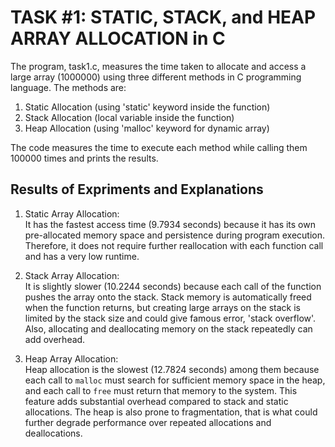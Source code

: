 # TASK #1: STATIC, STACK, and HEAP ARRAY ALLOCATION in C

The program, task1.c, measures the time taken to allocate and access a large array (1000000) using three different methods in C programming language. The methods are:
1. Static Allocation (using 'static' keyword inside the function)
2. Stack Allocation (local variable inside the function)
3. Heap Allocation (using 'malloc' keyword for dynamic array)

The code measures the time to execute each method while calling them 100000 times and prints the results.

## Results of Expriments and Explanations

1. Static Array Allocation:  
   It has the fastest access time (9.7934 seconds) because it has its own pre-allocated memory space and persistence during program execution. Therefore, it does not require further reallocation with each function call and has a very low runtime. 

2. Stack Array Allocation:  
   It is slightly slower (10.2244 seconds) because each call of the function pushes the array onto the stack. Stack memory is automatically freed when the function returns, but creating large arrays on the stack is limited by the stack size and could give famous error, 'stack overflow'. Also, allocating and deallocating memory on the stack repeatedly can add overhead.

3. Heap Array Allocation:  
   Heap allocation is the slowest (12.7824 seconds) among them because each call to `malloc` must search for sufficient memory space in the heap, and each call to `free` must return that memory to the system. This feature adds substantial overhead compared to stack and static allocations. The heap is also prone to fragmentation, that is what could further degrade performance over repeated allocations and deallocations.
